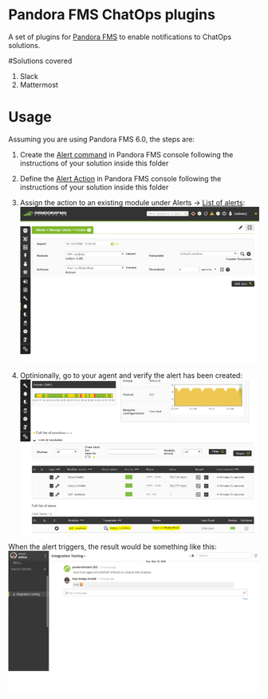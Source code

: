 # Pandora FMS ChatOps plugins

A set of plugins for [Pandora FMS](https://github.com/pandorafms/pandorafms) to enable notifications to ChatOps solutions.

#Solutions covered

1. Slack
2. Mattermost

# Usage

Assuming you are using Pandora FMS 6.0, the steps are:

1. Create the [Alert command](https://pandorafms.com/manual/en/documentation/04_using/01_alerts#the_alert_command) in Pandora FMS console following the instructions of your solution inside this folder

2. Define the [Alert Action](https://pandorafms.com/manual/en/documentation/04_using/01_alerts#alert_actions) in Pandora FMS console following the instructions of your solution inside this folder

3. Assign the action to an existing module under Alerts -> [List of alerts](https://pandorafms.com/manual/en/documentation/04_using/01_alerts#assigning_alerts_from_alert_submenu):
   ![assign template to module](help/images/3-assign-template-to-module.png?raw=true "Assign a template to a module")

4. Optinionally, go to your agent and verify the alert has been created:
   ![Verify the alert creation](help/images/4-verify.png?raw=true "Verify the alert creation")

When the alert triggers, the result would be something like this:
![Mattermost-real-example](help/images/5-mattermost-result.png?raw=true "Mattermost real example")
